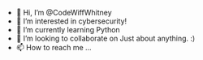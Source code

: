 - 👋 Hi, I’m @CodeWiffWhitney
- 👀 I’m interested in cybersecurity!
- 🌱 I’m currently learning Python
- 💞️ I’m looking to collaborate on Just about anything. :)
- 📫 How to reach me ...

<!---
CodeWiffWhitney/CodeWiffWhitney is a ✨ special ✨ repository because its `README.md` (this file) appears on your GitHub profile.
You can click the Preview link to take a look at your changes.
--->
